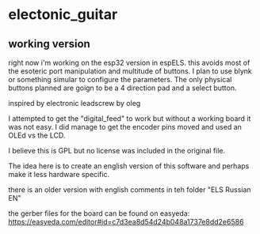 # electonic_guitar

## working version

right now i'm working on the esp32 version in espELS.  this avoids most of the esoteric port manipulation and multitude of buttons.  I plan to use blynk or something simular to configure the parameters.  The only physical buttons planned are goign to be a 4 direction pad and a select button.


inspired by electronic leadscrew by oleg

I attempted to get the "digital_feed" to work but without a working board it was not easy.  I did manage to get the encoder pins moved and used an OLEd vs the LCD.

I believe this is GPL but no license was included in the original file.

The idea here is to create an english version of this software and perhaps make it less hardware specific.

there is an older version with english comments in teh folder "ELS Russian EN"

the gerber files for the board can be found on easyeda:  https://easyeda.com/editor#id=c7d3ea8d54d24b048a1737e8dd2e6586


